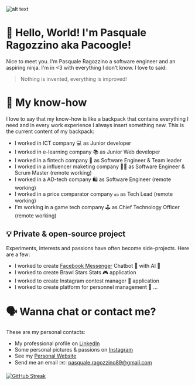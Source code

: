 ![alt text](https://media.licdn.com/dms/image/C4D16AQFLc3E8flwrtA/profile-displaybackgroundimage-shrink_350_1400/0/1581353597787?e=1679529600&v=beta&t=aHi-SmHrMh2LwScvMa_DQg7LTu3B3Bymz9pQNS4OLlk)

# 👋 Hello, World! I'm Pasquale Ragozzino aka Pacoogle!

Nice to meet you. I'm Pasquale Ragozzino a software engineer and an aspiring ninja. I'm in <3 with everything I don't know. I love to said:

> Nothing is invented, everything is improved!

# 🎒 My know-how

I love to say that my know-how is like a backpack that contains everything I need and in every work experience I always insert something new. This is the current content of my backpack:
- I worked in ICT company 💻 as Junior developer
- I worked in e-learning company 📚 as Junior Web developer
- I worked in a fintech company 🏦 as Software Engineer & Team leader
- I worked in a influencer maketing company 💇🏼 as Software Engineer & Scrum Master (remote working)
- I worked in a AD-tech company 🛍️ as Software Engineer (remote working)
- I worked in a price comparator company 💶 as Tech Lead (remote working)
- I'm working in a game tech company 🕹️ as Chief Technology Officer (remote working)

## 💡 Private & open-source project

Experiments, interests and passions have often become side-projects. Here are a few:

- I worked to create [Facebook Messenger](https://developers.facebook.com/docs/messenger-platform/) Chatbot 💬 with AI 🤖
- I worked to create Brawl Stars Stats 🎮 application 
- I worked to create Instagram contest manager 🎲 application
- I worked to create platform for personnel management 👥
...

# 🗣️ Wanna chat or contact me?
These are my personal contacts:

- My professional profile on [LinkedIn](https://www.linkedin.com/in/pasqualeragozzino/)
- Some personal pictures & passions on [Instagram](https://www.instagram.com/pacoogle_/)
- See my [Personal Website](https://pasqualeragozzino.it)
- Send me an email ✉️: pasquale.ragozzino89@gmail.com

[![GitHub Streak](https://streak-stats.demolab.com/?user=pacoogle)](https://git.io/streak-stats)
